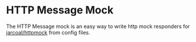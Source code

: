 # HTTP Message Mock

The HTTP Message mock is an easy way to write http mock responders for [jarcoal/httpmock][jarcoal/httpmock] from config
files.


[jarcoal/httpmock]: https://github.com/jarcoal/httpmock 